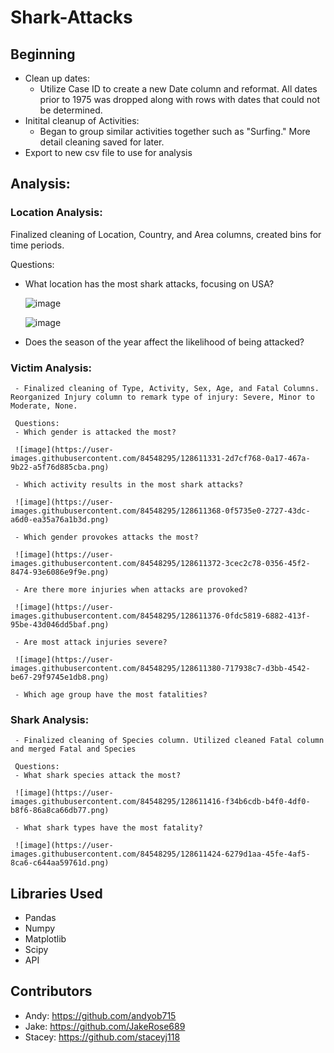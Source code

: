 # Shark-Attacks

## Beginning
 - Clean up dates:  
    - Utilize Case ID to create a new Date column and reformat. All dates prior to 1975 was dropped along with rows with dates that could not be determined. 
 - Initital cleanup of Activities: 
    - Began to group similar activities together such as "Surfing." More detail cleaning saved for later.    
 - Export to new csv file to use for analysis 
 
## Analysis:

### Location Analysis:

Finalized cleaning of Location, Country, and Area columns, created bins for time periods. 

Questions: 
  - What location has the most shark attacks, focusing on USA? 
	
	![image](https://user-images.githubusercontent.com/84548295/128611264-572bde1d-4af1-4e22-8676-d9c78027bd20.png)
        
	![image](https://user-images.githubusercontent.com/84548295/128611271-519e4042-a6b9-4bf2-9c4e-e63a4f669d23.png)
     	
  - Does the season of the year affect the likelihood of being attacked?
        

### Victim Analysis: 
     - Finalized cleaning of Type, Activity, Sex, Age, and Fatal Columns. Reorganized Injury column to remark type of injury: Severe, Minor to Moderate, None. 
     
     Questions: 
     - Which gender is attacked the most? 
     
     ![image](https://user-images.githubusercontent.com/84548295/128611331-2d7cf768-0a17-467a-9b22-a5f76d885cba.png)
 
     - Which activity results in the most shark attacks? 
     
     ![image](https://user-images.githubusercontent.com/84548295/128611368-0f5735e0-2727-43dc-a6d0-ea35a76a1b3d.png)

     - Which gender provokes attacks the most? 
     
     ![image](https://user-images.githubusercontent.com/84548295/128611372-3cec2c78-0356-45f2-8474-93e6086e9f9e.png)

     - Are there more injuries when attacks are provoked? 
     
     ![image](https://user-images.githubusercontent.com/84548295/128611376-0fdc5819-6882-413f-95be-43d046dd5baf.png)

     - Are most attack injuries severe? 
     
     ![image](https://user-images.githubusercontent.com/84548295/128611380-717938c7-d3bb-4542-be67-29f9745e1db8.png)

     - Which age group have the most fatalities? 



### Shark Analysis:
     - Finalized cleaning of Species column. Utilized cleaned Fatal column and merged Fatal and Species 
     
     Questions: 
     - What shark species attack the most? 
     
     ![image](https://user-images.githubusercontent.com/84548295/128611416-f34b6cdb-b4f0-4df0-b8f6-86a8ca66db77.png)

     - What shark types have the most fatality? 
     
     ![image](https://user-images.githubusercontent.com/84548295/128611424-6279d1aa-45fe-4af5-8ca6-c644aa59761d.png)

## Libraries Used
* Pandas
* Numpy
* Matplotlib
* Scipy
* API

## Contributors 
* Andy: https://github.com/andyob715
* Jake: https://github.com/JakeRose689
* Stacey: https://github.com/staceyj118
